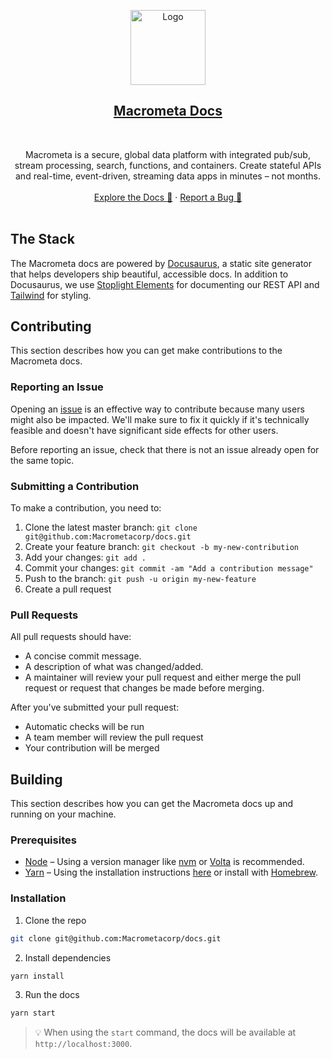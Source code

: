 <p align="center">
  <a href="https://macrometa.com">
    <img src="https://i.imgur.com/NzHE2sN.png" alt="Logo" width="120">
  </a>

  <h2 align="center"><a href="https://macrometa.com/docs">Macrometa Docs</a></h3>
  <br />
  <p align="center">
    Macrometa is a secure, global data platform with integrated pub/sub, stream processing, search, functions, and containers. Create stateful APIs and real-time, event-driven, streaming data apps in minutes – not months.
    <br />
    <br />
    <a href="https://macrometa.com/docs">Explore the Docs 🚀</a>
    ·
    <a href="https://github.com/macrometacorp/docs/issues">Report a Bug 🐛</a>
    <br />
    <br />
  </p>
</p>

## The Stack

The Macrometa docs are powered by [Docusaurus](https://docusaurus.io/), a static site generator that helps developers ship beautiful, accessible docs. In addition to Docusaurus, we use [Stoplight Elements](https://stoplight.io/open-source/elements) for documenting our REST API and [Tailwind](https://tailwindcss.com/) for styling.

## Contributing

This section describes how you can get make contributions to the Macrometa docs.
### Reporting an Issue

Opening an [issue](https://github.com/Macrometacorp/docs/issues) is an effective way to contribute because many users might also be impacted. We'll make sure to fix it quickly if it's technically feasible and doesn't have significant side effects for other users.

Before reporting an issue, check that there is not an issue already open for the same topic.

### Submitting a Contribution

To make a contribution, you need to:

1. Clone the latest master branch: `git clone git@github.com:Macrometacorp/docs.git`
2. Create your feature branch: `git checkout -b my-new-contribution`
3. Add your changes: `git add .`
4. Commit your changes: `git commit -am "Add a contribution message"`
5. Push to the branch: `git push -u origin my-new-feature`
6. Create a pull request

### Pull Requests

All pull requests should have:

- A concise commit message.
- A description of what was changed/added.
- A maintainer will review your pull request and either merge the pull request or request that changes be made before merging.

After you've submitted your pull request:

- Automatic checks will be run 
- A team member will review the pull request
- Your contribution will be merged
## Building

This section describes how you can get the Macrometa docs up and running on your machine.
### Prerequisites

- [Node](https://nodejs.dev/) – Using a version manager like [nvm](https://github.com/nvm-sh/nvm#installing-and-updating) or [Volta](https://volta.sh/) is recommended.
- [Yarn](https://yarnpkg.com/) – Using the installation instructions [here](https://yarnpkg.com/getting-started/install) or install with [Homebrew](https://formulae.brew.sh/formula/yarn#default).

### Installation

1. Clone the repo

```bash
git clone git@github.com:Macrometacorp/docs.git
```

2. Install dependencies


```bash
yarn install
```

3. Run the docs

```bash
yarn start
```

> 💡 When using the `start` command, the docs will be available at `http://localhost:3000`.